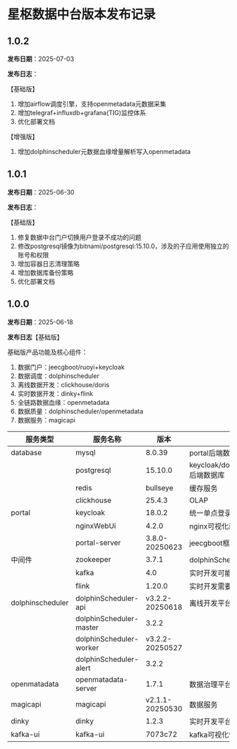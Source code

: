 # 星枢数据中台版本发布记录

## 1.0.2

**发布日期**：2025-07-03

**发布日志**：

【基础版】

1. 增加airflow调度引擎，支持openmetadata元数据采集
2. 增加telegraf+influxdb+grafana(TIG)监控体系
3. 优化部署文档

【增强版】

1. 增加dolphinscheduler元数据血缘增量解析写入openmetadata



## 1.0.1

**发布日期**：2025-06-30

**发布日志**：

【基础版】

1. 修复数据中台门户切换用户登录不成功的问题
2. 修改postgresql镜像为bitnami/postgresql:15.10.0，涉及的子应用使用独立的账号和权限
3. 增加容器日志清理策略
4. 增加数据库备份策略
5. 优化部署文档



## 1.0.0

**发布日期**：2025-06-18

**发布日志**【基础版】

基础版产品功能及核心组件：
1. 数据门户：jeecgboot/ruoyi+keycloak
2. 数据调度：dolphinscheduler
3. 离线数据开发：clickhouse/doris
4. 实时数据开发：dinky+flink
5. 全链路数据血缘：openmetadata
6. 数据质量：dolphinscheduler/openmetadata
7. 数据服务：magicapi

| 服务类型         | 服务名称                | 版本            | 备注                                                   |
| ---------------- | ----------------------- | --------------- | ------------------------------------------------------ |
| database         | mysql                   | 8.0.39          | portal后端数据库                                       |
|                  | postgresql              | 15.10.0         | keycloak/dolphinscheduler/openmatadata/dinky后端数据库 |
|                  | redis                   | bullseye        | 缓存服务                                               |
|                  | clickhouse              | 25.4.3          | OLAP                                                   |
| portal           | keycloak                | 18.0.2          | 统一单点登录服务                                       |
|                  | nginxWebUi              | 4.2.0           | nginx可视化配置                                        |
|                  | portal-server           | 3.8.0-20250623  | jeecgboot框架后端                                      |
| 中间件           | zookeeper               | 3.7.1           | dolphinScheduler服务依赖                               |
|                  | kafka                   | 4.0             | 实时开发可能需要的依赖                                 |
|                  | flink                   | 1.20.0          | 实时开发需要的依赖                                     |
| dolphinscheduler | dolphinScheduler-api    | v3.2.2-20250618 | 离线开发平台                                           |
|                  | dolphinScheduler-master | 3.2.2           |                                                        |
|                  | dolphinScheduler-worker | v3.2.2-20250527 |                                                        |
|                  | dolphinScheduler-alert  | 3.2.2           |                                                        |
| openmatadata     | openmatadata-server     | 1.7.1           | 数据治理平台                                           |
| magicapi         | magicapi                | v2.1.1-20250530 | 数据服务                                               |
| dinky            | dinky                   | 1.2.3           | 实时开发平台                                           |
| kafka-ui         | kafka-ui                | 7073c72         | kafka可视化管理前端                                    |

